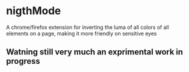# nigthMode
A chrome/firefox extension for inverting the luma of all colors of all elements on a page, making it more friendly on sensitive eyes

## Watning still very much an exprimental work in progress
